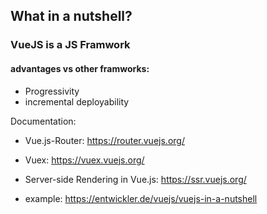## What in a nutshell?

### VueJS is a JS Framwork 

#### advantages vs other framworks:
  - Progressivity 
  - incremental deployability

Documentation:
- Vue.js-Router: https://router.vuejs.org/

- Vuex: https://vuex.vuejs.org/

- Server-side Rendering in Vue.js: https://ssr.vuejs.org/

- example: https://entwickler.de/vuejs/vuejs-in-a-nutshell